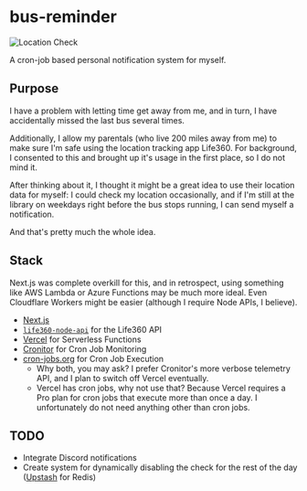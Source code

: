# bus-reminder
![Location Check](https://cronitor.io/badges/8frC2k/production/XcmWhvdYm0OyCRuinS1IP6MEUiE.svg)

A cron-job based personal notification system for myself.

## Purpose

I have a problem with letting time get away from me, and in turn, I have accidentally missed the last bus several times.

Additionally, I allow my parentals (who live 200 miles away from me) to make sure I'm safe using the location tracking app Life360. For background, I consented to this and brought up it's usage in the first place, so I do not mind it.

After thinking about it, I thought it might be a great idea to use their location data for myself: I could check my location occasionally, and if I'm still at the library on weekdays right before the bus stops running, I can send myself a notification.

And that's pretty much the whole idea.

## Stack

Next.js was complete overkill for this, and in retrospect, using something like AWS Lambda or Azure Functions may be much more ideal. Even Cloudflare Workers might be easier (although I require Node APIs, I believe).

- [Next.js][nextjs]
- [`life360-node-api`][life360-node-api] for the Life360 API
- [Vercel][vercel] for Serverless Functions
- [Cronitor][cronitor] for Cron Job Monitoring
- [cron-jobs.org][cron-jobs] for Cron Job Execution
  - Why both, you may ask? I prefer Cronitor's more verbose telemetry API, and I plan to switch off Vercel eventually.
  - Vercel has cron jobs, why not use that? Because Vercel requires a Pro plan for cron jobs that execute more than once a day. I unfortunately do not need anything other than cron jobs.

[nextjs]: https://nextjs.org/
[life360-node-api]: https://github.com/kaylathedev/life360-node-api
[vercel]: https://vercel.com
[cronitor]: https://cronitor.io
[cron-jobs]: https://cron-jobs.org


## TODO
- Integrate Discord notifications
- Create system for dynamically disabling the check for the rest of the day ([Upstash](upstash.com) for Redis)